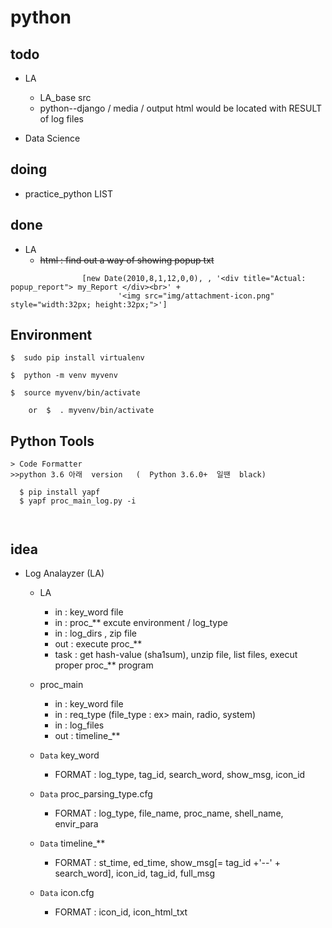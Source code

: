 # python



## todo

  + LA
    - LA_base src
    - python--django / media / output html  would be located with RESULT of log files

  + Data Science


## doing

  + practice_python LIST


## done

  + LA
    - ~~html : find out a way of showing popup txt~~

```
                [new Date(2010,8,1,12,0,0), , '<div title="Actual: popup_report"> my_Report </div><br>' +
                        '<img src="img/attachment-icon.png" style="width:32px; height:32px;">']
```

##  Environment

```
$  sudo pip install virtualenv

$  python -m venv myvenv

$  source myvenv/bin/activate

    or  $  . myvenv/bin/activate
```

##  Python Tools

```
> Code Formatter
>>python 3.6 아래  version   (  Python 3.6.0+  일땐  black) 

  $ pip install yapf
  $ yapf proc_main_log.py -i



```


## idea

  + Log Analayzer (LA)

  
    + LA 
      - in : key_word  file 
      - in : proc_**  excute environment / log_type
      - in : log_dirs , zip file
      - out : execute  proc_**
      - task : get hash-value (sha1sum),  unzip file, list files, execut proper proc_** program
      
    
    + proc_main
      - in : key_word file
      - in : req_type (file_type : ex> main, radio, system)
      - in : log_files
      - out : timeline_**
    
    + `Data` key_word
      - FORMAT : log_type, tag_id, search_word, show_msg, icon_id
      
    + `Data` proc_parsing_type.cfg
      - FORMAT : log_type, file_name, proc_name, shell_name, envir_para
      
    + `Data` timeline_**
      - FORMAT : st_time, ed_time, show_msg[= tag_id +'--' + search_word], icon_id, tag_id, full_msg
      
    + `Data` icon.cfg
      - FORMAT : icon_id, icon_html_txt
